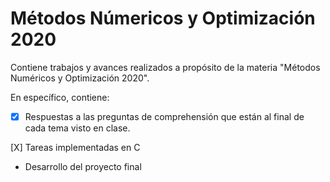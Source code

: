 # Métodos Númericos y Optimización 2020

Contiene trabajos y avances realizados a propósito de la materia "Métodos Numéricos y Optimización 2020".

En específico, contiene: 

- [X] Respuestas a las preguntas de comprehensión que están al final de cada tema visto en clase.

[X] Tareas implementadas en C

+ Desarrollo del proyecto final

